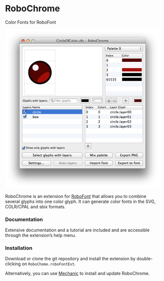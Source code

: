 RoboChrome
==========

Color Fonts for RoboFont

![](RoboChrome.roboFontExt/html/ui-basic.png)

RoboChrome is an extension for [RoboFont](http://doc.robofont.com/) that allows you to combine several glyphs into one color glyph. It can generate color fonts in the SVG, COLR/CPAL and sbix formats.

### Documentation

Extensive documentation and a tutorial are included and are accessible through the extension’s help menu.

### Installation

Download or clone the git repository and install the extension by double-clicking on `RoboChome.roboFontExt`.

Alternatively, you can use [Mechanic](https://github.com/jackjennings/mechanic) to install and update RoboChrome.
